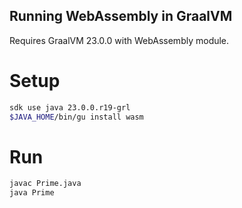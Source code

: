 ## Running WebAssembly in GraalVM

Requires GraalVM 23.0.0 with WebAssembly module.

# Setup
```bash
sdk use java 23.0.0.r19-grl
$JAVA_HOME/bin/gu install wasm
```

# Run
```bash
javac Prime.java
java Prime
```